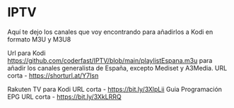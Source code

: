 # IPTV
Aquí te dejo los canales que voy encontrando para añadirlos a Kodi en formato M3U y M3U8

Url para Kodi https://github.com/coderfast/IPTV/blob/main/playlistEspana.m3u para añadir los canales generalista de España, excepto Mediset y A3Media.
URL corta - https://shorturl.at/Y7Isn

Rakuten TV para Kodi
URL corta - https://bit.ly/3XlpLii
Guia Programación EPG
URL corta - https://bit.ly/3XkLRRQ
